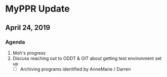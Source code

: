 # MyPPR Update
## April 24, 2019

### Agenda

1.  Moh's progress
2. Discuss reaching out to ODDT & OIT about getting test environment set up 
	 - [ ] Archiving programs identified by AnneMarie / Darren
<!--stackedit_data:
eyJoaXN0b3J5IjpbMTA1NjYwMDUzXX0=
-->